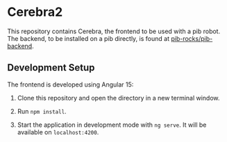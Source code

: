 # Cerebra2


This repository contains Cerebra, the frontend to be used with a pib robot. The backend, to be installed on a pib directly, is found at [pib-rocks/pib-backend](https://github.com/pib-rocks/pib-backend).


## Development Setup

The frontend is developed using Angular 15:

1. Clone this repository and open the directory in a new terminal window.

2. Run `npm install`.

3. Start the application in development mode with `ng serve`. It will be available on `localhost:4200`.
